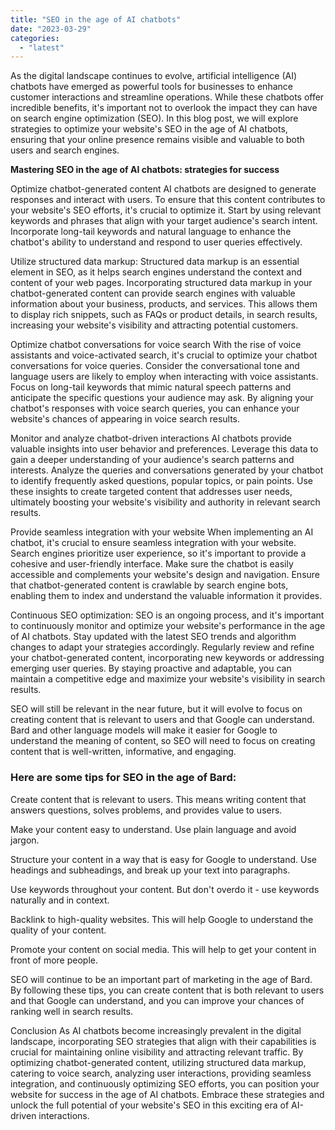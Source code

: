 ```yaml
---
title: "SEO in the age of AI chatbots"
date: "2023-03-29"
categories: 
  - "latest"
---
```

As the digital landscape continues to evolve, artificial intelligence (AI) chatbots have emerged as powerful tools for businesses to enhance customer interactions and streamline operations. While these chatbots offer incredible benefits, it's important not to overlook the impact they can have on search engine optimization (SEO). In this blog post, we will explore strategies to optimize your website's SEO in the age of AI chatbots, ensuring that your online presence remains visible and valuable to both users and search engines.

**Mastering SEO in the age of AI chatbots: strategies for success**

Optimize chatbot-generated content
AI chatbots are designed to generate responses and interact with users. To ensure that this content contributes to your website's SEO efforts, it's crucial to optimize it. Start by using relevant keywords and phrases that align with your target audience's search intent. Incorporate long-tail keywords and natural language to enhance the chatbot's ability to understand and respond to user queries effectively.

Utilize structured data markup:
Structured data markup is an essential element in SEO, as it helps search engines understand the context and content of your web pages. Incorporating structured data markup in your chatbot-generated content can provide search engines with valuable information about your business, products, and services. This allows them to display rich snippets, such as FAQs or product details, in search results, increasing your website's visibility and attracting potential customers.

Optimize chatbot conversations for voice search
With the rise of voice assistants and voice-activated search, it's crucial to optimize your chatbot conversations for voice queries. Consider the conversational tone and language users are likely to employ when interacting with voice assistants. Focus on long-tail keywords that mimic natural speech patterns and anticipate the specific questions your audience may ask. By aligning your chatbot's responses with voice search queries, you can enhance your website's chances of appearing in voice search results.

Monitor and analyze chatbot-driven interactions
AI chatbots provide valuable insights into user behavior and preferences. Leverage this data to gain a deeper understanding of your audience's search patterns and interests. Analyze the queries and conversations generated by your chatbot to identify frequently asked questions, popular topics, or pain points. Use these insights to create targeted content that addresses user needs, ultimately boosting your website's visibility and authority in relevant search results.

Provide seamless integration with your website
When implementing an AI chatbot, it's crucial to ensure seamless integration with your website. Search engines prioritize user experience, so it's important to provide a cohesive and user-friendly interface. Make sure the chatbot is easily accessible and complements your website's design and navigation. Ensure that chatbot-generated content is crawlable by search engine bots, enabling them to index and understand the valuable information it provides.

Continuous SEO optimization:
SEO is an ongoing process, and it's important to continuously monitor and optimize your website's performance in the age of AI chatbots. Stay updated with the latest SEO trends and algorithm changes to adapt your strategies accordingly. Regularly review and refine your chatbot-generated content, incorporating new keywords or addressing emerging user queries. By staying proactive and adaptable, you can maintain a competitive edge and maximize your website's visibility in search results.

SEO will still be relevant in the near future, but it will evolve to focus on creating content that is relevant to users and that Google can understand. Bard and other language models will make it easier for Google to understand the meaning of content, so SEO will need to focus on creating content that is well-written, informative, and engaging.

### Here are some tips for SEO in the age of Bard:

Create content that is relevant to users. This means writing content that answers questions, solves problems, and provides value to users.

Make your content easy to understand. Use plain language and avoid jargon.

Structure your content in a way that is easy for Google to understand. Use headings and subheadings, and break up your text into paragraphs.

Use keywords throughout your content. But don't overdo it - use keywords naturally and in context.

Backlink to high-quality websites. This will help Google to understand the quality of your content.

Promote your content on social media. This will help to get your content in front of more people.

SEO will continue to be an important part of marketing in the age of Bard. By following these tips, you can create content that is both relevant to users and that Google can understand, and you can improve your chances of ranking well in search results.

Conclusion
As AI chatbots become increasingly prevalent in the digital landscape, incorporating SEO strategies that align with their capabilities is crucial for maintaining online visibility and attracting relevant traffic. By optimizing chatbot-generated content, utilizing structured data markup, catering to voice search, analyzing user interactions, providing seamless integration, and continuously optimizing SEO efforts, you can position your website for success in the age of AI chatbots. Embrace these strategies and unlock the full potential of your website's SEO in this exciting era of AI-driven interactions.

